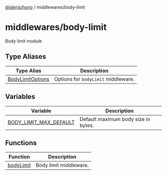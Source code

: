 [@jderjs/hono](../../README.md) / middlewares/body-limit

# middlewares/body-limit

Body limit module

## Type Aliases

| Type Alias | Description |
| ------ | ------ |
| [BodyLimitOptions](type-aliases/BodyLimitOptions.md) | Options for `bodyLimit` middleware. |

## Variables

| Variable | Description |
| ------ | ------ |
| [BODY\_LIMIT\_MAX\_DEFAULT](variables/BODY_LIMIT_MAX_DEFAULT.md) | Default maximum body size in bytes. |

## Functions

| Function | Description |
| ------ | ------ |
| [bodyLimit](functions/bodyLimit.md) | Body limit middleware. |
